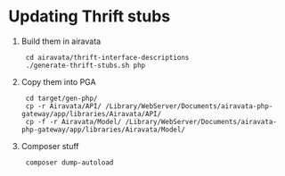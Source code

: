 
# Updating Thrift stubs

1. Build them in airavata

        cd airavata/thrift-interface-descriptions
        ./generate-thrift-stubs.sh php

2. Copy them into PGA

        cd target/gen-php/
        cp -r Airavata/API/ /Library/WebServer/Documents/airavata-php-gateway/app/libraries/Airavata/API/
        cp -f -r Airavata/Model/ /Library/WebServer/Documents/airavata-php-gateway/app/libraries/Airavata/Model/

3. Composer stuff

        composer dump-autoload
